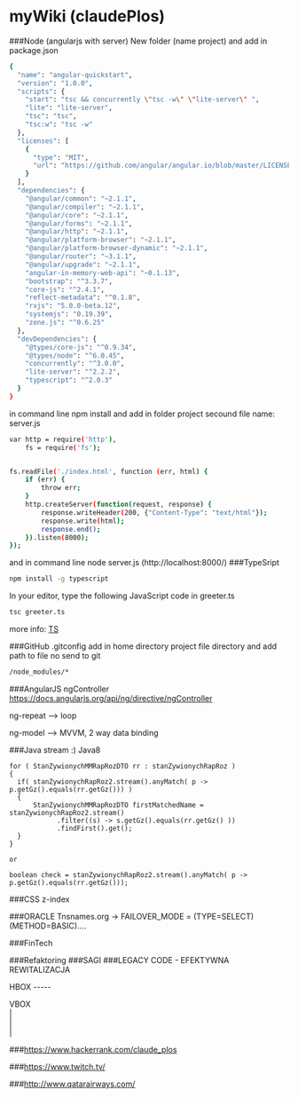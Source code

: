 # myWiki (claudePlos)


###Node (angularjs with server)
New folder (name project) and add in
package.json
```sh
{
  "name": "angular-quickstart",
  "version": "1.0.0",
  "scripts": {
    "start": "tsc && concurrently \"tsc -w\" \"lite-server\" ",
    "lite": "lite-server",
    "tsc": "tsc",
    "tsc:w": "tsc -w"
  },
  "licenses": [
    {
      "type": "MIT",
      "url": "https://github.com/angular/angular.io/blob/master/LICENSE"
    }
  ],
  "dependencies": {
    "@angular/common": "~2.1.1",
    "@angular/compiler": "~2.1.1",
    "@angular/core": "~2.1.1",
    "@angular/forms": "~2.1.1",
    "@angular/http": "~2.1.1",
    "@angular/platform-browser": "~2.1.1",
    "@angular/platform-browser-dynamic": "~2.1.1",
    "@angular/router": "~3.1.1",
    "@angular/upgrade": "~2.1.1",
    "angular-in-memory-web-api": "~0.1.13",
    "bootstrap": "^3.3.7",
    "core-js": "^2.4.1",
    "reflect-metadata": "^0.1.8",
    "rxjs": "5.0.0-beta.12",
    "systemjs": "0.19.39",
    "zone.js": "^0.6.25"
  },
  "devDependencies": {
    "@types/core-js": "^0.9.34",
    "@types/node": "^6.0.45",
    "concurrently": "^3.0.0",
    "lite-server": "^2.2.2",
    "typescript": "^2.0.3"
  }
}
```
in command line npm install and add in folder project secound file name: server.js
```sh
var http = require('http'),
    fs = require('fs');


fs.readFile('./index.html', function (err, html) {
    if (err) {
        throw err;
    }
    http.createServer(function(request, response) {
        response.writeHeader(200, {"Content-Type": "text/html"});
        response.write(html);
        response.end();
    }).listen(8000);
});
```
and in command line node server.js (http://localhost:8000/)
###TypeSript
```sh
npm install -g typescript
```
In your editor, type the following JavaScript code in greeter.ts
```sh
tsc greeter.ts   
```
more info: [TS](https://www.typescriptlang.org/docs/tutorial.html)

###GitHub
.gitconfig
add in home directory project file directory and add path to file no send to git
```sh
/node_modules/*
```


###AngularJS
ngController
https://docs.angularjs.org/api/ng/directive/ngController
 
ng-repeat --> loop 

ng-model --> MVVM, 2 way data binding



###Java
stream :) Java8
```
for ( StanZywionychMMRapRozDTO rr : stanZywionychRapRoz )
{
  if( stanZywionychRapRoz2.stream().anyMatch( p -> p.getGz().equals(rr.getGz())) )
  {
      StanZywionychMMRapRozDTO firstMatchedName = stanZywionychRapRoz2.stream()
            .filter((s) -> s.getGz().equals(rr.getGz() ))
            .findFirst().get();
  }
}

or 

boolean check = stanZywionychRapRoz2.stream().anyMatch( p -> p.getGz().equals(rr.getGz()));

```                     
                      
                      

###CSS
z-index

###ORACLE
Tnsnames.org -> FAILOVER_MODE = (TYPE=SELECT)(METHOD=BASIC).... 


###FinTech

###Refaktoring
###SAGI
###LEGACY CODE - EFEKTYWNA REWITALIZACJA



HBOX -----

VBOX<br>
|<br>
|<br>
|<br>



###https://www.hackerrank.com/claude_plos

###https://www.twitch.tv/

###http://www.qatarairways.com/
